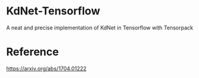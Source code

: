 # KdNet-Tensorflow
A neat and precise implementation of KdNet in Tensorflow with Tensorpack

# Reference
https://arxiv.org/abs/1704.01222
